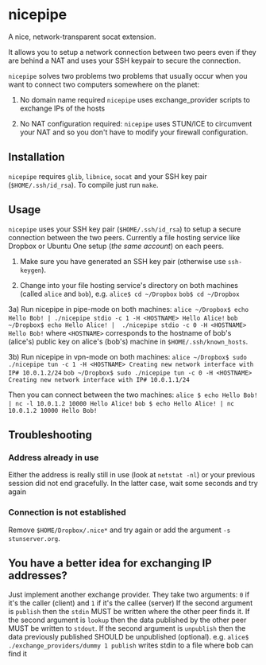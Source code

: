 nicepipe
========

A nice, network-transparent socat extension.

It allows you to setup a network connection between two peers even if they are behind a NAT and uses your SSH keypair to secure the connection.

`nicepipe` solves two problems two problems that usually occur when you want to connect two computers somewhere on the planet:

1) No domain name required
`nicepipe` uses exchange_provider scripts to exchange IPs of the hosts

2) No NAT configuration required:
`nicepipe` uses STUN/ICE to circumvent your NAT and so you don't have to modify your firewall configuration.


Installation
------------

`nicepipe` requires `glib`, `libnice`, `socat` and your SSH key pair (`$HOME/.ssh/id_rsa`).
To compile just run `make`.


Usage
-----

`nicepipe` uses your SSH key pair (`$HOME/.ssh/id_rsa`) to setup a secure connection between the two peers.
Currently a file hosting service like Dropbox or Ubuntu One setup (*the same account*) on each peers.

1) Make sure you have generated an SSH key pair (otherwise use `ssh-keygen`).

2) Change into your file hosting service's directory on both machines (called `alice` and `bob`), e.g.
`alice$ cd ~/Dropbox`
`bob$ cd ~/Dropbox`

3a) Run nicepipe in pipe-mode on both machines:
`alice ~/Dropbox$ echo Hello Bob! | ./nicepipe stdio -c 1 -H <HOSTNAME>
Hello Alice!`
`bob ~/Dropbox$ echo Hello Alice! |  ./nicepipe stdio -c 0 -H <HOSTNAME>
Hello Bob!`
where `<HOSTNAME>` corresponds to the hostname of bob's (alice's) public key on alice's (bob's) machine in `$HOME/.ssh/known_hosts`.

3b) Run nicepipe in vpn-mode on both machines:
`alice ~/Dropbox$ sudo ./nicepipe tun -c 1 -H <HOSTNAME>
Creating new network interface with IP# 10.0.1.2/24`
`bob ~/Dropbox$ sudo ./nicepipe tun -c 0 -H <HOSTNAME>
Creating new network interface with IP# 10.0.1.1/24`

Then you can connect between the two machines:
`alice $ echo Hello Bob! | nc -l 10.0.1.2 10000
Hello Alice!`
`bob $ echo Hello Alice! | nc 10.0.1.2 10000
Hello Bob!`


Troubleshooting
---------------

### Address already in use

Either the address is really still in use (look at `netstat -nl`) or your previous session did not end gracefully. In the latter case, wait some seconds and try again

### Connection is not established
Remove `$HOME/Dropbox/.nice*` and try again or add the argument `-s stunserver.org`.



You have a better idea for exchanging IP addresses?
---------------------------------------------------

Just implement another exchange provider. They take two arguments:
`0` if it's the caller (client) and `1` if it's the callee (server)
If the second argument is `publish` then the `stdin` MUST be written where the other peer finds it.
If the second argument is `lookup` then the data published by the other peer MUST be written to `stdout`.
If the second argument is `unpublish` then the data previously published SHOULD be unpublished (optional).
e.g.
`alice$ ./exchange_providers/dummy 1 publish` writes stdin to a file where bob can find it
